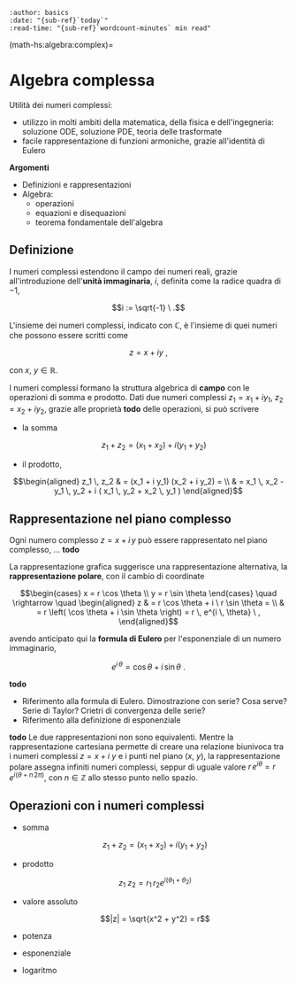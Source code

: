 ```{article-info}
:author: basics
:date: "{sub-ref}`today`"
:read-time: "{sub-ref}`wordcount-minutes` min read"
```

(math-hs:algebra:complex)=
# Algebra complessa

Utilità dei numeri complessi:
- utilizzo in molti ambiti della matematica, della fisica e dell'ingegneria: soluzione ODE, soluzione PDE, teoria delle trasformate
- facile rappresentazione di funzioni armoniche, grazie all'identità di Eulero

**Argomenti**
- Definizioni e rappresentazioni
- Algebra:
  - operazioni
  - equazioni e disequazioni
  - teorema fondamentale dell'algebra

## Definizione
I numeri complessi estendono il campo dei numeri reali, grazie all'introduzione dell'**unità immaginaria**, $i$, definita come la radice quadra di $-1$,

$$i := \sqrt{-1} \ .$$

L'insieme dei numeri complessi, indicato con $\mathbb{C}$, è l'insieme di quei numeri che possono essere scritti come 

$$z = x + i y \ ,$$

con $x, \ y \in \mathbb{R}$.

I numeri complessi formano la struttura algebrica di **campo** con le operazioni di somma e prodotto. Dati due numeri complessi $z_1 = x_1 + i y_1$, $z_2 = x_2 + i y_2$, grazie alle proprietà **todo** delle operazioni, si può scrivere

- la somma

   $$z_1 + z_2 = (x_1 + x_2) + i (y_1 + y_2) \ $$

- il prodotto,

$$\begin{aligned}
z_1 \, z_2 & = (x_1 + i y_1) (x_2 + i y_2) = \\
& = x_1 \, x_2 - y_1 \, y_2 + i ( x_1 \, y_2 + x_2 \, y_1 )
\end{aligned}$$

## Rappresentazione nel piano complesso
Ogni numero complesso $z = x + i \, y$ può essere rappresentato nel piano complesso, ... **todo**

La rappresentazione grafica suggerisce una rappresentazione alternativa, la **rappresentazione polare**, con il cambio di coordinate

$$\begin{cases}
x = r \cos \theta \\
y = r \sin \theta
\end{cases} \quad \rightarrow \quad 
\begin{aligned}
z & = r \cos \theta + i \ r \sin \theta = \\
  & = r \left( \cos \theta + i \sin \theta \right) = r \, e^{i \, \theta} \ ,
\end{aligned}$$

avendo anticipato qui la **formula di Eulero** per l'esponenziale di un numero immaginario,

$$e^{i \, \theta} = \cos \theta + i \, \sin \theta \ .$$

**todo** 
- Riferimento alla formula di Eulero. Dimostrazione con serie? Cosa serve? Serie di Taylor? Crietri di convergenza delle serie?
- Riferimento alla definizione di esponenziale

**todo** Le due rappresentazioni non sono equivalenti. Mentre la rappresentazione cartesiana permette di creare una relazione biunivoca tra i numeri complessi $z = x + i \ y$ e i punti nel piano $(x, \ y)$, la rappresentazione polare assegna infiniti numeri complessi, seppur di uguale valore $r \, e^{i \theta} = r \, e^{i (\theta + n \, 2 \pi)}$, con $n \in \mathbb{Z}$ allo stesso punto nello spazio.

## Operazioni con i numeri complessi
- somma

  $$z_1 + z_2 = (x_1 + x_2) + i(y_1 + y_2)$$

- prodotto

  $$z_1 \ z_2 = r_1 \, r_2 e^{i(\theta_1 + \theta_2)}$$

- valore assoluto
  
  $$|z| = \sqrt{x^2 + y^2} = r$$

- potenza
- esponenziale
- logaritmo


